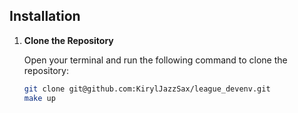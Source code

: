 ## Installation


1. **Clone the Repository**

   Open your terminal and run the following command to clone the repository:

   ```bash
   git clone git@github.com:KirylJazzSax/league_devenv.git
   make up